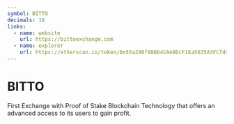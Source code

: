 ```yaml
---
symbol: BITTO
decimals: 18
links:
  - name: website
    url: https://bittoexchange.com
  - name: explorer
    url: https://etherscan.io/token/0x55a290f08Bb4CAe8DcF1Ea5635A3FCfd4Da60456
---
```


# BITTO

First Exchange with Proof of Stake Blockchain Technology that offers an advanced access to its users to gain profit.

